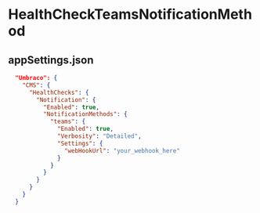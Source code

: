 # HealthCheckTeamsNotificationMethod

## appSettings.json 

```json
  "Umbraco": {
    "CMS": {
      "HealthChecks": {
        "Notification": {
          "Enabled": true,
          "NotificationMethods": {
            "teams": {
              "Enabled": true,
              "Verbosity": "Detailed",
              "Settings": {
                "webHookUrl": "your_webhook_here"
              }
            }
          }
        }
      }
    }
  }
```
